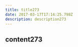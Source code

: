 ```yaml
---
title: title273
date: 2017-03-17T17:14:25.798Z
description: description273
---
```


## content273
  
